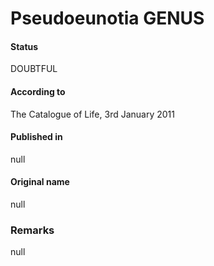 Pseudoeunotia GENUS
=======

#### Status
DOUBTFUL

#### According to
The Catalogue of Life, 3rd January 2011

#### Published in
null

#### Original name
null

### Remarks
null